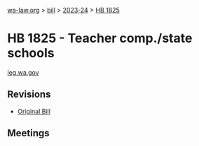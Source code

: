[wa-law.org](/) > [bill](/bill/) > [2023-24](/bill/2023-24/) > [HB 1825](/bill/2023-24/hb/1825/)

# HB 1825 - Teacher comp./state schools
[leg.wa.gov](https://app.leg.wa.gov/billsummary?BillNumber=1825&Year=2023&Initiative=false)

## Revisions
* [Original Bill](1/)

## Meetings